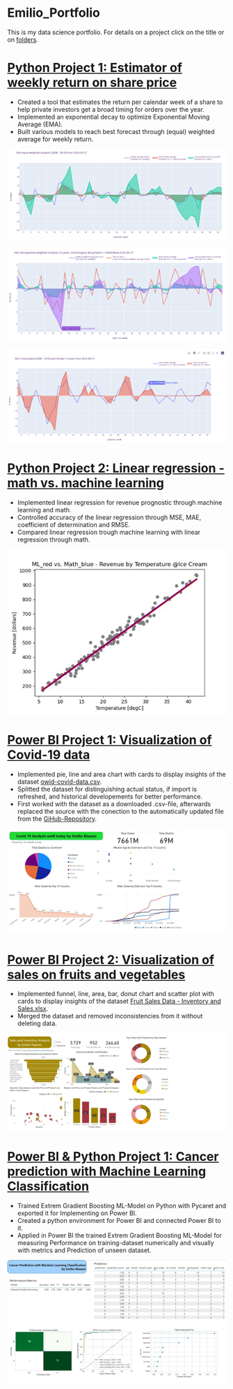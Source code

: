 # Emilio_Portfolio
This is my data science portfolio. For details on a project click on the title or on [folders](https://github.com/crunchingdata/Emilio_Portfolio/tree/main).
# [Python Project 1: Estimator of weekly return on share price](https://github.com/crunchingdata/Estimator_of_weekly_return_on_share_price)
* Created a tool that estimates the return per calendar week of a share to help private investors get a broad timing for orders over the year.
* Implemented an exponential decay to optimize Exponential Moving Average (EMA).
* Built various models to reach best forecast through (equal) weighted average for weekly return.

![](/Images/INGreturnanalysis20082010.jpg)

![](/Images/INGretrospectivereturnanalysis12years.jpg)

![](/Images/INGreturncrossanalysis2008201012years.jpg)

# [Python Project 2: Linear regression - math vs. machine learning](https://github.com/crunchingdata/Linear_regression_-_math_vs_machine_learning)
* Implemented linear regression for revenue prognostic through machine learning and math.
* Controlled accuracy of the linear regression through MSE, MAE, coefficient of determination and RMSE.
* Compared linear regression trough machine learning with linear regression through math.

[![](/Images/ML_red_vs_Math_blue_scatterplot.jpg)](https://github.com/crunchingdata/Linear_regression_-_math_vs_machine_learning)

# [Power BI Project 1: Visualization of Covid-19 data](https://app.powerbi.com/view?r=eyJrIjoiYmYzZDE2OWQtNTQxNS00NWMxLWI2YzItOGEyMDJjZjgxM2QzIiwidCI6ImFlOTE5MDJhLTU0MWUtNGQzMi1iZGRmLTJiYzc2ZWQxZGE4MiJ9&pageName=ReportSectione8f96f79bd5e07a9c7db)

* Implemented pie, line and area chart with cards to display insights of the dataset [owid-covid-data.csv](https://github.com/owid/covid-19-data/tree/master/public/data).  
* Splitted the dataset for distinguishing actual status, if import is refreshed, and historical developements for better performance.
* First worked with the dataset as a downloaded .csv-file, afterwards replaced the source with the conection to the automatically updated file from the [GiHub-Repository](https://github.com/owid/covid-19-data/tree/master/public/data).

[![](/Images/Dashboard_Covid-19_until_17-05-2023.jpg)](https://app.powerbi.com/view?r=eyJrIjoiYmYzZDE2OWQtNTQxNS00NWMxLWI2YzItOGEyMDJjZjgxM2QzIiwidCI6ImFlOTE5MDJhLTU0MWUtNGQzMi1iZGRmLTJiYzc2ZWQxZGE4MiJ9&pageName=ReportSectione8f96f79bd5e07a9c7db)

# [Power BI Project 2: Visualization of sales on fruits and vegetables](https://app.powerbi.com/view?r=eyJrIjoiMjExYmIwMmItM2MzMC00NDdjLWIyZTYtNmU3ZGE3OTIyYzY0IiwidCI6ImFlOTE5MDJhLTU0MWUtNGQzMi1iZGRmLTJiYzc2ZWQxZGE4MiJ9)
* Implemented funnel, line, area, bar, donut chart and scatter plot with cards to display insights of the dataset [Fruit Sales Data - Inventory and Sales.xlsx](https://github.com/aapci/Fruit-Sales-Data-Analysis).  
* Merged the dataset and removed inconsistencies from it without deleting data.


[![](/Images/Sales_and_Inventory.jpg)](https://app.powerbi.com/view?r=eyJrIjoiMjExYmIwMmItM2MzMC00NDdjLWIyZTYtNmU3ZGE3OTIyYzY0IiwidCI6ImFlOTE5MDJhLTU0MWUtNGQzMi1iZGRmLTJiYzc2ZWQxZGE4MiJ9)

# [Power BI & Python Project 1: Cancer prediction with Machine Learning Classification](https://crunchingdata.github.io/python_power_bi_cancer_predicition_ML/)
* Trained Extrem Gradient Boosting ML-Model on Python with Pycaret and exported it for Implementing on Power BI.
* Created a python environment for Power BI and connected Power BI to it. 
* Applied in Power BI the trained Extrem Gradient Boosting ML-Model for measuring Performance on training-dataset numerically and visually with metrics and Prediction of unseen dataset.


[![](/Images/cancer_predicition_ML.jpg)](https://app.powerbi.com/view?r=eyJrIjoiZjFkYzQ1ZjUtOGUwNi00MWU0LThkMWYtYzcyYzhmNzU5ZGFjIiwidCI6ImFlOTE5MDJhLTU0MWUtNGQzMi1iZGRmLTJiYzc2ZWQxZGE4MiJ9)
